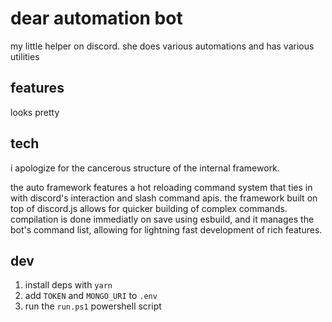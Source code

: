 # dear automation bot
my little helper on discord. she does various automations and has various utilities

## features
looks pretty

## tech
i apologize for the cancerous structure of the internal framework.

the auto framework features a hot reloading command system that ties in with discord's interaction
and slash command apis. the framework built on top of discord.js allows for quicker building of
complex commands. compilation is done immediatly on save using esbuild, and it manages the bot's
command list, allowing for lightning fast development of rich features.

## dev
1. install deps with `yarn`
2. add `TOKEN` and `MONGO_URI` to `.env`
3. run the `run.ps1` powershell script